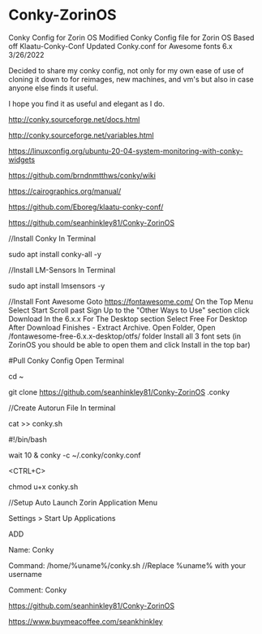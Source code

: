 # Conky-ZorinOS
Conky Config for Zorin OS
Modified Conky Config file for Zorin OS Based off Klaatu-Conky-Conf
Updated Conky.conf for Awesome fonts 6.x 3/26/2022

Decided to share my conky config, not only for my own ease of use of cloning it down to for reimages, new machines, and vm's but also in case anyone else finds it useful.

I hope you find it as useful and elegant as I do.


http://conky.sourceforge.net/docs.html

http://conky.sourceforge.net/variables.html

https://linuxconfig.org/ubuntu-20-04-system-monitoring-with-conky-widgets

https://github.com/brndnmtthws/conky/wiki

https://cairographics.org/manual/

https://github.com/Eboreg/klaatu-conky-conf/

https://github.com/seanhinkley81/Conky-ZorinOS


//Install Conky
In Terminal

sudo apt install conky-all -y

//Install LM-Sensors
In Terminal

sudo apt install lmsensors -y

//Install Font Awesome
Goto https://fontawesome.com/
On the Top Menu Select Start
Scroll past Sign Up to the "Other Ways to Use" section click Download
In the 6.x.x For The Desktop section Select Free For Desktop
After Download Finishes - Extract Archive.
Open Folder, Open /fontawesome-free-6.x.x-desktop/otfs/ folder
Install all 3 font sets (in ZorinOS you should be able to open them and click Install in the top bar)

#Pull Conky Config
Open Terminal

cd ~

git clone https://github.com/seanhinkley81/Conky-ZorinOS .conky

//Create Autorun File
In terminal

cat >> conky.sh

#!/bin/bash

wait 10 & conky -c ~/.conky/conky.conf

<CTRL+C>

chmod u+x conky.sh

//Setup Auto Launch
Zorin Application Menu

Settings > Start Up Applications

ADD

Name: Conky

Command: /home/%uname%/conky.sh //Replace %uname% with your username

Comment: Conky


https://github.com/seanhinkley81/Conky-ZorinOS

https://www.buymeacoffee.com/seankhinkley
